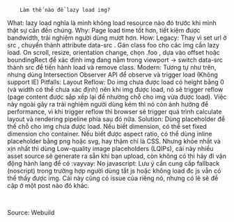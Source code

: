 
		Làm thế nào để lazy load img?
What: lazy load nghĩa là mình không load resource nào đó trước khi mình thật sự cần đến chúng.
Why: Page load time tốt hơn, tiết kiệm được bandwidth, trải nghiệm người dùng mượt hơn.
How:
Legacy: Thay vì set url ở src , chuyển thành attribute data-src . Gán class foo  cho các img cần lazy load. On scroll, resize, orientation change, chọn .foo , dựa vào offset hoặc boundingRect để xác định img đang nằm trong viewport -> switch data-src thành src để tiến hành load và remove class.
Modern: Tương tự như trên, nhưng dùng Intersection Observer API để observe và trigger load (Không support IE)
Pitfalls:
Layout Reflow: Do img chưa được load có height bằng 0 (và width có thể chưa xác định) nên khi img được load, nó sẽ trigger reflow (page content được sắp xếp lại để nhường chỗ cho img vừa được load). Việc này ngoài gây ra trải nghiệm người dùng kém thì nó còn ảnh hưởng để performance, vì khi trigger reflow thì browser sẽ trigger quá trình calculate layout và rendering pipeline phía sau đó nữa. Solution: Dùng placeholder để thế chỗ cho img chưa được load. Nếu biết dimension, có thể set fixed dimension cho container. Nếu biết được aspect ratio, có thể dùng inline placeholder bằng png hoặc svg, hay thậm chí là CSS. Nhưng khỏe nhất và xịn nhất thì dùng Low-quality image placeholders (LQIPs), cái này nhiều asset source sẽ generate ra sẵn khi bạn upload, còn không có thì hãy đi vận động hành lang để có :vayvay:
No javascript: Lưu ý cần cung cấp fallback (noscript) trong trường hợp người dùng tắt js hoặc không load đc js vẫn có thể thấy được img. Cái này cũng có issue của riêng nó, nhưng có lẽ sẽ đề cập ở một post nào đó khác.


<br>

Source: Webuild
	
